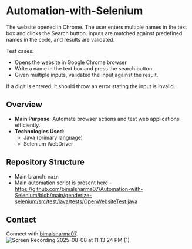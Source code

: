 # Automation-with-Selenium

The website opened in Chrome. The user enters multiple names in the text box and clicks the Search button. Inputs are matched against predefined names in the code, and results are validated.

Test cases:

- Opens the website in Google Chrome browser
- Write a name in the text box and press the search button
- Given multiple inputs, validated the  input against the result.

If a digit is entered, it should throw an error stating the input is invalid.


## Overview

- **Main Purpose**: Automate browser actions and test web applications efficiently.
- **Technologies Used**:  
  - Java (primary language)
  - Selenium WebDriver



## Repository Structure

- Main branch: `main`
- Main automation script is present here - https://github.com/bimalsharma07/Automation-with-Selenium/blob/main/genderize-selenium/src/test/java/tests/OpenWebsiteTest.java



## Contact
 
Connect with [bimalsharma07](https://github.com/bimalsharma07).
![Screen Recording 2025-08-08 at 11 13 24 PM (1)](https://github.com/user-attachments/assets/7acf5212-4137-46ee-b044-e5e1b3ad35a4)
